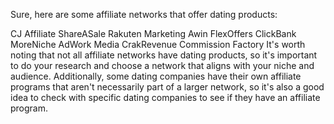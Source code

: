 Sure, here are some affiliate networks that offer dating products:

CJ Affiliate
ShareASale
Rakuten Marketing
Awin
FlexOffers
ClickBank
MoreNiche
AdWork Media
CrakRevenue
Commission Factory
It's worth noting that not all affiliate networks have dating products, so it's important to do your research and choose a network that aligns with your niche and audience. Additionally, some dating companies have their own affiliate programs that aren't necessarily part of a larger network, so it's also a good idea to check with specific dating companies to see if they have an affiliate program.
